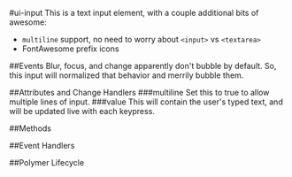 #ui-input
This is a text input element, with a couple additional bits of awesome:

* `multiline` support, no need to worry about `<input>` vs `<textarea>`
* FontAwesome prefix icons


##Events
Blur, focus, and change apparently don't bubble by default. So, this input
will normalized that behavior and merrily bubble them.














##Attributes and Change Handlers
###multiline
Set this to true to allow multiple lines of input.
###value
This will contain the user's typed text, and will be updated live with each
keypress.

##Methods

##Event Handlers

##Polymer Lifecycle






